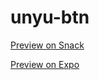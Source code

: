 # unyu-btn

[Preview on Snack](https://snack.expo.io/B1AMnFTJb)  

[Preview on Expo](https://exp.host/@dwicao/blink-button)